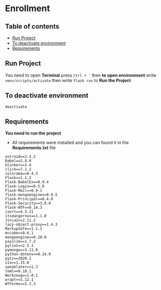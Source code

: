 # Enrollment

## Table of contents
* [Run Project](#run-project)
* [To deactivate environment](#to-deactivate-environment)
* [Requirements](#requirements)


## Run Project
You need to open **Terminal** press ``` Ctrl + ` ``` then **to open
environment** write ``` venv/scripts/activate ``` then write ``` flask run ```
to **Run the Project**

## To deactivate environment
```
deactivate
```

## Requirements
**You need to run the project**
* All requirements were installed and you can found it in the **Requirements.txt** file
```
astroid==2.4.2
Babel==2.8.0
blinker==1.4
click==7.1.2
colorama==0.4.3
Flask==1.1.2
Flask-BabelEx==0.9.4
Flask-Login==0.5.0
Flask-Mail==0.9.1
flask-mongoengine==0.9.5
Flask-Principal==0.4.0
Flask-Security==3.0.0
Flask-WTF==0.14.3
isort==4.3.21
itsdangerous==1.1.0
Jinja2==2.11.2
lazy-object-proxy==1.4.3
MarkupSafe==1.1.1
mccabe==0.6.1
mongoengine==0.20.0
passlib==1.7.2
pylint==2.5.3
pymongo==3.11.0
python-dotenv==0.14.0
pytz==2020.1
six==1.15.0
speaklater==1.3
toml==0.10.1
Werkzeug==1.0.1
wrapt==1.12.1
WTForms==2.3.3
```
